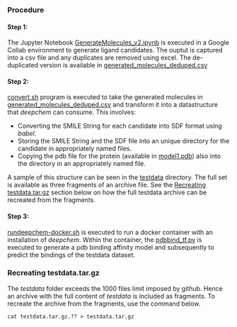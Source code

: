 ### Procedure
#### Step 1: 
The Jupyter Notebook [GenerateMolecules_v2.ipynb](../main/GenerateMolecules_v2.ipynb) is executed in a Google Collab environment to generate ligand candidates. The ouptut is captured into a csv file and any duplicates are removed using excel. The de-duplicated version is available in [generated_molecules_deduped.csv](../main/generated-molecules/generated_molecules_deduped.csv)

#### Step 2:
[convert.sh](../main/convert.sh) program is executed to take the generated molecules in [generated_molecules_deduped.csv](../main/generated-molecules/generated_molecules_deduped.csv) and transform it into a datastructure that *deepchem* can consume. This involves:
  * Converting the SMILE String for each candidate into SDF format using *babel*.
  * Storing the SMILE String and the SDF file into an unique directory for the candidate in appropriately named files.
  * Copying the pdb file for the protein (available in [model1.pdb](../main/model1.pdb)) also into the directory in an appropriately named file.

A sample of this structure can be seen in the [testdata](../main/testdata) directory. The full set is available as three fragments of an archive file. See the [Recreating testdata.tar.gz](#recreating-testdatatargz) section below on how the full testdata archive can be recreated from the fragments.

#### Step 3:
[rundeepchem-docker.sh](../main/rundeepchem-docker.sh) is executed to run a docker container with an installation of *deepchem*. Within the container, the [pdbbind_tf.py](../main/pdbbind_tf.py) is executed to generate a pdb binding affinity model and subsequently to predict the bindings of the testdata dataset.



### Recreating testdata.tar.gz
The *testdata* folder exceeds the 1000 files limit imposed by github. Hence an archive with the full content of *testdata* is included as fragments. To recreate the archive from the fragments, use the command below.
```
cat testdata.tar.gz.?? > testdata.tar.gz
```
